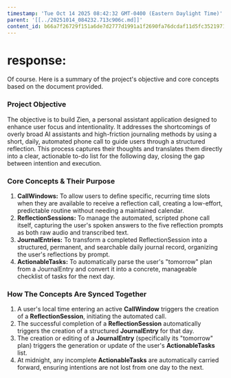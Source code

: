 ```yaml
---
timestamp: 'Tue Oct 14 2025 08:42:32 GMT-0400 (Eastern Daylight Time)'
parent: '[[../20251014_084232.713c906c.md]]'
content_id: b66a7f26729f151a6de7d2777d1991a1f2690fa76dcdaf11d5fc3521971c4ef7
---
```


# response:

Of course. Here is a summary of the project's objective and core concepts based on the document provided.

### Project Objective

The objective is to build Zien, a personal assistant application designed to enhance user focus and intentionality. It addresses the shortcomings of overly broad AI assistants and high-friction journaling methods by using a short, daily, automated phone call to guide users through a structured reflection. This process captures their thoughts and translates them directly into a clear, actionable to-do list for the following day, closing the gap between intention and execution.

### Core Concepts & Their Purpose

1. **CallWindows:** To allow users to define specific, recurring time slots when they are available to receive a reflection call, creating a low-effort, predictable routine without needing a maintained calendar.
2. **ReflectionSessions:** To manage the automated, scripted phone call itself, capturing the user's spoken answers to the five reflection prompts as both raw audio and transcribed text.
3. **JournalEntries:** To transform a completed ReflectionSession into a structured, permanent, and searchable daily journal record, organizing the user's reflections by prompt.
4. **ActionableTasks:** To automatically parse the user's "tomorrow" plan from a JournalEntry and convert it into a concrete, manageable checklist of tasks for the next day.

### How The Concepts Are Synced Together

1. A user's local time entering an active **CallWindow** triggers the creation of a **ReflectionSession**, initiating the automated call.
2. The successful completion of a **ReflectionSession** automatically triggers the creation of a structured **JournalEntry** for that day.
3. The creation or editing of a **JournalEntry** (specifically its "tomorrow" plan) triggers the generation or update of the user's **ActionableTasks** list.
4. At midnight, any incomplete **ActionableTasks** are automatically carried forward, ensuring intentions are not lost from one day to the next.
